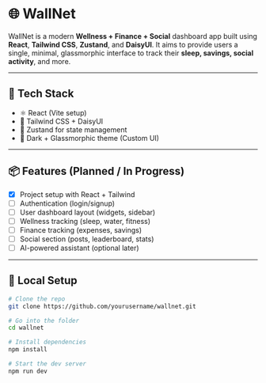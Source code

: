 # 🌐 WallNet

WallNet is a modern **Wellness + Finance + Social** dashboard app built using **React**, **Tailwind CSS**, **Zustand**, and **DaisyUI**. It aims to provide users a single, minimal, glassmorphic interface to track their **sleep, savings, social activity**, and more.

---

## 🚀 Tech Stack

- ⚛️ React (Vite setup)
- 🎨 Tailwind CSS + DaisyUI
- 💾 Zustand for state management
- 🌙 Dark + Glassmorphic theme (Custom UI)

---

## 📦 Features (Planned / In Progress)

- [x] Project setup with React + Tailwind
- [ ] Authentication (login/signup)
- [ ] User dashboard layout (widgets, sidebar)
- [ ] Wellness tracking (sleep, water, fitness)
- [ ] Finance tracking (expenses, savings)
- [ ] Social section (posts, leaderboard, stats)
- [ ] AI-powered assistant (optional later)

---

## 🔧 Local Setup

```bash
# Clone the repo
git clone https://github.com/yourusername/wallnet.git

# Go into the folder
cd wallnet

# Install dependencies
npm install

# Start the dev server
npm run dev
